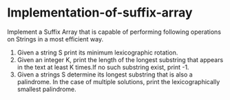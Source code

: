 # Implementation-of-suffix-array

Implement a Suffix Array that is capable of performing following operations on Strings in a
most efficient way.
1. Given a string S print its minimum lexicographic rotation.
2. Given an integer K, print the length of the longest substring that appears in the text
at least K times.If no such substring exist, print -1.
3. Given a strings S determine its longest substring that is also a palindrome. In the
case of multiple solutions, print the lexicographically smallest palindrome.
